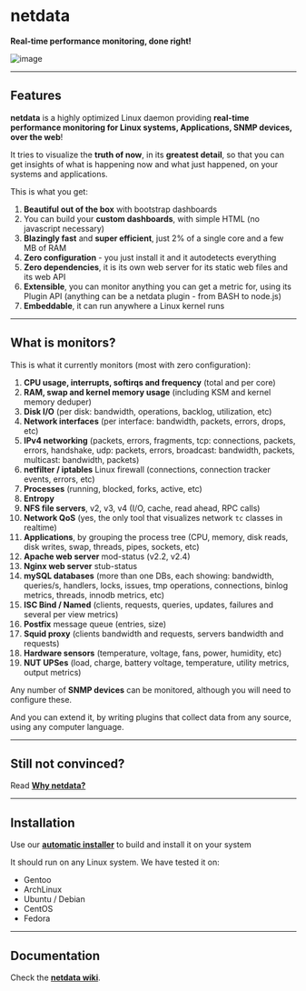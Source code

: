 # netdata

**Real-time performance monitoring, done right!**

![image](https://cloud.githubusercontent.com/assets/2662304/14090945/e9aea428-f545-11e5-8942-9f9cf03fc592.png)

---

## Features

**netdata** is a highly optimized Linux daemon providing **real-time performance monitoring for Linux systems, Applications, SNMP devices, over the web**!

It tries to visualize the **truth of now**, in its **greatest detail**, so that you can get insights of what is happening now and what just happened, on your systems and applications.

This is what you get:

1. **Beautiful out of the box** with bootstrap dashboards
2. You can build your **custom dashboards**, with simple HTML (no javascript necessary)
3. **Blazingly fast** and **super efficient**, just 2% of a single core and a few MB of RAM
3. **Zero configuration** - you just install it and it autodetects everything
4. **Zero dependencies**, it is its own web server for its static web files and its web API
4. **Extensible**, you can monitor anything you can get a metric for, using its Plugin API (anything can be a netdata plugin - from BASH to node.js)
7. **Embeddable**, it can run anywhere a Linux kernel runs

---

## What is monitors?

This is what it currently monitors (most with zero configuration):

1. **CPU usage, interrupts, softirqs and frequency** (total and per core)
2. **RAM, swap and kernel memory usage** (including KSM and kernel memory deduper)
3. **Disk I/O** (per disk: bandwidth, operations, backlog, utilization, etc)
4. **Network interfaces** (per interface: bandwidth, packets, errors, drops, etc)
5. **IPv4 networking** (packets, errors, fragments, tcp: connections, packets, errors, handshake, udp: packets, errors, broadcast: bandwidth, packets, multicast: bandwidth, packets)
6. **netfilter / iptables** Linux firewall (connections, connection tracker events, errors, etc)
7. **Processes** (running, blocked, forks, active, etc)
8. **Entropy**
9. **NFS file servers**, v2, v3, v4 (I/O, cache, read ahead, RPC calls)
10. **Network QoS** (yes, the only tool that visualizes network `tc` classes in realtime)
11. **Applications**, by grouping the process tree (CPU, memory, disk reads, disk writes, swap, threads, pipes, sockets, etc)
12. **Apache web server** mod-status (v2.2, v2.4)
13. **Nginx web server** stub-status
14. **mySQL databases** (more than one DBs, each showing: bandwidth, queries/s, handlers, locks, issues, tmp operations, connections, binlog metrics, threads, innodb metrics, etc)
15. **ISC Bind / Named** (clients, requests, queries, updates, failures and several per view metrics)
16. **Postfix** message queue (entries, size)
17. **Squid proxy** (clients bandwidth and requests, servers bandwidth and requests) 
18. **Hardware sensors** (temperature, voltage, fans, power, humidity, etc)
19. **NUT UPSes** (load, charge, battery voltage, temperature, utility metrics, output metrics)

Any number of **SNMP devices** can be monitored, although you will need to configure these.

And you can extend it, by writing plugins that collect data from any source, using any computer language.

---

## Still not convinced?

Read **[Why netdata?](https://github.com/firehol/netdata/wiki/Why-netdata%3F)**

---

## Installation

Use our **[automatic installer](https://github.com/firehol/netdata/wiki/Installation)** to build and install it on your system

It should run on any Linux system. We have tested it on:

- Gentoo
- ArchLinux
- Ubuntu / Debian
- CentOS
- Fedora

---

## Documentation

Check the **[netdata wiki](https://github.com/firehol/netdata/wiki)**.

